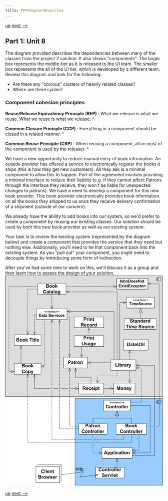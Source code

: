 ```yaml
---
title: PPPChapter8Exercise
---
```


[up](Vancouver_PPP_Exercise_Ch8and9) [next -->](PPPChapter9Exercise)

## Part 1: Unit 8

The diagram provided describes the dependencies between many of the classes from the project 2 solution. It also shows "components". The larger box represents the middle-tier as it is released to the UI team. The smaller box represents the all of the UI tier, which is developed by a different team. Review this diagram and look for the following:
* Are there any "obvious" clusters of heavily related classes?
* Where are there cycles?

### Component cohesion principles

**Reuse/Release Equivalency Principle (REP)**
:  What we release is what we reuse. What we reuse is what we release.
^

**Common Closure Principle (CCP)**
:  Everything in a component should be closed in a related manner.
^

**Common Reuse Principle (CRP)**
:  When reusing a component, all or most of the component is used by the releaser.
^

We have a new opportunity to reduce manual entry of book information.
An outside provider has offered a service to electronically register
the books it ships (this is how they get new customers). All they ask
is a minimal component to allow this to happen. Part of the agreement
involves providing a minimal interface to reduce their liability (e.g.
if they cannot affect Patrons through the interface they receive, they
won't be liable for unexpected changes to patrons). We have a need to
develop a component for this new book provider. This book provider
electronically provides book information on all the books they shipped
to us once they receive delivery confirmation of a shipment (outside of our concern).

We already have the ability to add books into our system, so we'd prefer to create a component by reusing our existing classes. Our solution should be used by both this new book provider as well as our existing system.

Your task is to review the existing system (represented by the diagram below) and create a component that provides the service that they need but nothing else. Additionally, you'll need to tie that component back into the existing system. As you "pull out" your component, you might need to decouple things by introducing some form of indirection.

After you've had some time to work on this, we'll discuss it as a group and then learn how to assess the design of your solution.
![](images/PPP_Exercise8And9.jpg)

[up](Vancouver_PPP_Exercise_Ch8and9) [next -->](PPPChapter9Exercise)
